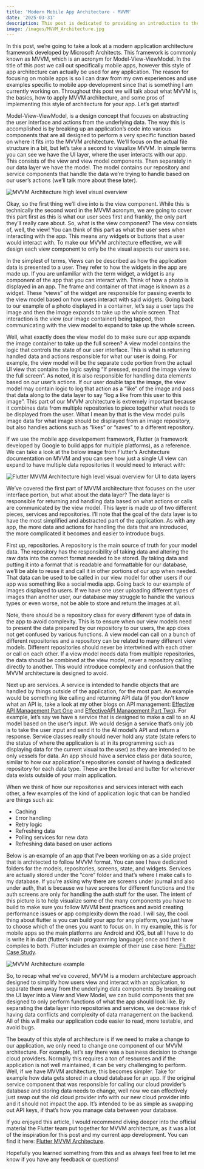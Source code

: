 ```yaml
---
title: 'Modern Mobile App Architecture - MVVM'
date: '2025-03-31'
description: This post is dedicated to providing an introduction to the MVVM (Model-View-ViewModel) architecture framework. In this post, we'll cover the MVVM architecture and how it can be applied to mobile app development.
image: /images/MVVM_Architecture.jpg
---
```


In this post, we’re going to take a look at a modern application architecture framework developed by Microsoft Architects. This framework is commonly known as MVVM, which is an acronym for Model-View-ViewModel. In the title of this post we call out specifically mobile apps, however this style of app architecture can actually be used for any application. The reason for focusing on mobile apps is so I can draw from my own experiences and use examples specific to mobile app development since that is something I am currently working on. Throughout this post we will talk about what MVVM is, the basics, how to apply MVVM architecture, and some pros of implementing this style of architecture for your app. Let’s get started!

Model-View-ViewModel, is a design concept that focuses on abstracting the user interface and actions from the underlying data. The way this is accomplished is by breaking up an application’s code into various components that are all designed to perform a very specific function based on where it fits into the MVVM architecture. We’ll focus on the actual file structure in a bit, but let’s take a second to visualize MVVM. In simple terms you can see we have the UI layer, where the user interacts with our app. This consists of the view and view model components. Then separately in our data layer we have the model. The model contains our repository and service components that handle the data we’re trying to handle based on our user’s actions (we’ll talk more about these later). 

![MVVM Architecture high level visual overview](/images/MVVM_Architecture.jpg "MVVM Architecture high level visual overview")

Okay, so the first thing we’ll dive into is the view component. While this is technically the second word in the MVVM acronym, we are going to cover this part first as this is what our user sees first and frankly, the only part they’ll really care about. So, what is the view component? The view consists of, well, the view! You can think of this part as what the user sees when interacting with the app. This means any widgets or buttons that a user would interact with. To make our MVVM architecture effective, we will design each view component to only be the visual aspects our users see. 

In the simplest of terms, Views can be described as how the application data is presented to a user. They refer to how the widgets in the app are made up. If you are unfamiliar with the term widget, a widget is any component of the app that you can interact with. Think of how a photo is displayed in an app. The frame and container of that image is known as a widget. These “views” of the widget are responsible for passing events to the view model based on how users interact with said widgets. Going back to our example of a photo displayed in a container, let’s say a user taps the image and then the image expands to take up the whole screen. That interaction is the view (our image container) being tapped, then communicating with the view model to expand to take up the whole screen. 

Well, what exactly does the view model do to make sure our app expands the image container to take up the full screen? A view model contains the logic that controls the state of our user interface. This is what is returning handled data and actions responsible for what our user is doing. For example, the view model will be the separate code portion from the actual UI view that contains the logic saying “If pressed, expand the image view to the full screen”. As noted, it is also responsible for handling data elements based on our user’s actions. If our user double taps the image, the view model may contain logic to log that action as a “like” of the image and pass that data along to the data layer to say “log a like from this user to this image”. This part of our MVVM architecture is extremely important because it combines data from multiple repositories to piece together what needs to be displayed from the user. What I mean by that is the view model pulls image data for what image should be displayed from an image repository, but also handles actions such as “likes” or “saves” to a different repository. 

If we use the mobile app developement framework, Flutter (a framework developed by Google to build apps for multiple platforms), as a reference. We can take a look at the below image from Flutter’s Architecture documentation on MVVM and you can see how just a single UI view can expand to have multiple data repositories it would need to interact with:

![Flutter MVVM Architecture high level visual overview for UI to data layers](/images/Flutter_MVVM.jpg "Flutter MVVM Architecture high level visual overview for UI to data layers ")

We’ve covered the first part of MVVM architecture that focuses on the user interface portion, but what about the data layer? The data layer is responsible for returning and handling data based on what actions or calls are communicated by the view model. This layer is made up of two different pieces, services and repositories. I’ll note that the goal of the data layer is to have the most simplified and abstracted part of the application. As with any app, the more data and actions for handling the data that are introduced, the more complicated it becomes and easier to introduce bugs.  

First up, repositories. A repository is the main source of truth for your model data. The repository has the responsibility of taking data and altering the raw data into the correct format needed to be stored. By taking data and putting it into a format that is readable and formattable for our database, we’ll be able to reuse it and call it in other portions of our app when needed. That data can be used to be called in our view model for other users if our app was something like a social media app. Going back to our example of images displayed to users. If we have one user uploading different types of images than another user, our database may struggle to handle the various types or even worse, not be able to store and return the images at all. 

Note, there should be a repository class for every different type of data in the app to avoid complexity. This is to ensure when our view models need to present the data prepared by our repository to our users, the app does not get confused by various functions. A view model can call on a bunch of different repositories and a repository can be related to many different view models. Different repositories should never be intertwined with each other or call on each other. If a view model needs data from multiple repositories, the data should be combined at the view model, never a repository calling directly to another. This would introduce complexity and confusion that the MVVM architecture is designed to avoid. 

Next up are services. A service is intended to handle objects that are handled by things outside of the application, for the most part. An example would be something like calling and returning API data (if you don’t know what an API is, take a look at my other blogs on API management: [Effective API Management Part One](https://mahoscorner.com/posts/Effective_API_Management) and [EffectiveAPI Management Part Two](https://mahoscorner.com/posts/Effective_API_Management_Part_Two)). For example, let’s say we have a service that is designed to make a call to an AI model based on the user’s input. We would design a service that’s only job is to take the user input and send it to the AI model’s API and return a response. Service classes really should never hold any state (state refers to the status of where the application is at in its programming such as displaying data for the current visual to the user) as they are intended to be only vessels for data. An app should have a service class per data source, similar to how our application's repositories consist of having a dedicated repository for each data type. These are the bread and butter for whenever data exists outside of your main application. 

When we think of how our repositories and services interact with each other, a few examples of the kind of application logic that can be handled are things such as:
- Caching
- Error handling
- Retry logic
- Refreshing data
- Polling services for new data
- Refreshing data based on user actions

Below is an example of an app that I’ve been working on as a side project that is architected to follow MVVM format. You can see I have dedicated folders for the models, repositories, screens, state, and widgets. Services are actually stored under the “core” folder and that’s where I make calls to my database. If you’re asking why there are screens under journal and also under auth, that is because we have screens for different functions and the auth screens are only for handling the auth stuff for the user. The intent of this picture is to help visualize some of the many components you have to build to make sure you follow MVVM best practices and avoid creating performance issues or app complexity down the road. I will say, the cool thing about flutter is you can build your app for any platform, you just have to choose which of the ones you want to focus on. In my example, this is for mobile apps so the main platforms are Android and iOS, but all I have to do is write it in dart (flutter’s main programming language) once and then it compiles to both. Flutter includes an example of their use case here: [Flutter Case Study](https://docs.flutter.dev/app-architecture/case-study). 
 
![MVVM Architecture example](/images/MVVM_App_Example.jpg "MVVM Architecture example")

So, to recap what we’ve covered, MVVM is a modern architecture approach designed to simplify how users view and interact with an application, to separate them away from the underlying data components. By breaking out the UI layer into a View and View Model, we can build components that are designed to only perform functions of what the app should look like. By separating the data layer into repositories and services, we decrease risk of having data conflicts and complexity of data management on the backend. All of this will make our application code easier to read, more testable, and avoid bugs. 

The beauty of this style of architecture is if we need to make a change to our application, we only need to change one component of our MVVM architecture. For example, let’s say there was a business decision to change cloud providers. Normally this requires a ton of resources and if the application is not well maintained, it can be very challenging to perform. Well, if we have MVVM architecture, this becomes simpler. Take for example how data gets stored in a cloud database for an app. If the original service component that was responsible for calling our cloud provider’s database and storing data needs to change, well now we can effectively just swap out the old cloud provider info with our new cloud provider info and it should not impact the app. It’s intended to be as simple as swapping out API keys, if that’s how you manage data between your database. 

If you enjoyed this article, I would recommend diving deeper into the official material the Flutter team put together for MVVM architecture, as it was a lot of the inspiration for this post and my current app development. You can find it here: [Flutter MVVM Architecture](https://docs.flutter.dev/app-architecture/guide). 

Hopefully you learned something from this and as always feel free to let me know if you have any feedback or questions! 

